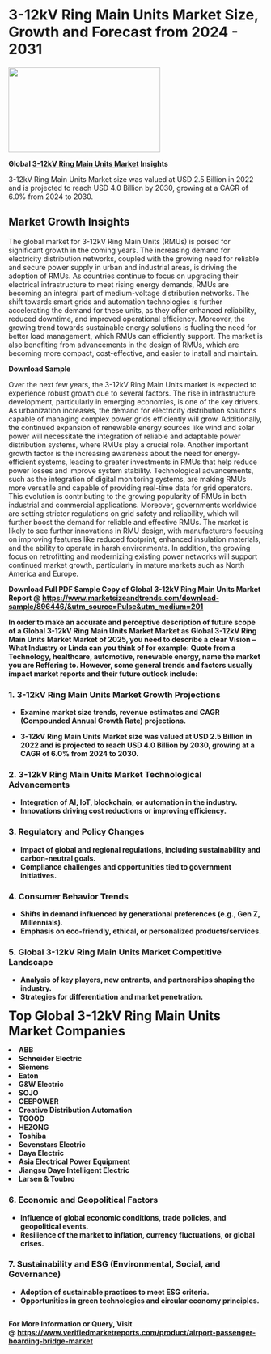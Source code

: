 <H1>3-12kV Ring Main Units Market Size, Growth and Forecast from 2024 - 2031</H1><img class="aligncenter size-medium wp-image-584254" src="https://thirdeyenews.in/wp-content/uploads/2024/09/Global-Market-Research-300x168.jpeg" alt="" width="300" height="168" /><p><strong>Global&nbsp;<a href="https://www.marketsizeandtrends.com/download-sample/896446/&amp;utm_source=Pulse&amp;utm_medium=201">3-12kV Ring Main Units Market</a> Insights</strong></p><p>3-12kV Ring Main Units Market size was valued at USD 2.5 Billion in 2022 and is projected to reach USD 4.0 Billion by 2030, growing at a CAGR of 6.0% from 2024 to 2030.</p><p><h2>Market Growth Insights</h2> <p>The global market for 3-12kV Ring Main Units (RMUs) is poised for significant growth in the coming years. The increasing demand for electricity distribution networks, coupled with the growing need for reliable and secure power supply in urban and industrial areas, is driving the adoption of RMUs. As countries continue to focus on upgrading their electrical infrastructure to meet rising energy demands, RMUs are becoming an integral part of medium-voltage distribution networks. The shift towards smart grids and automation technologies is further accelerating the demand for these units, as they offer enhanced reliability, reduced downtime, and improved operational efficiency. Moreover, the growing trend towards sustainable energy solutions is fueling the need for better load management, which RMUs can efficiently support. The market is also benefiting from advancements in the design of RMUs, which are becoming more compact, cost-effective, and easier to install and maintain.</p> <p><strong>Download Sample</strong></p> <p>Over the next few years, the 3-12kV Ring Main Units market is expected to experience robust growth due to several factors. The rise in infrastructure development, particularly in emerging economies, is one of the key drivers. As urbanization increases, the demand for electricity distribution solutions capable of managing complex power grids efficiently will grow. Additionally, the continued expansion of renewable energy sources like wind and solar power will necessitate the integration of reliable and adaptable power distribution systems, where RMUs play a crucial role. Another important growth factor is the increasing awareness about the need for energy-efficient systems, leading to greater investments in RMUs that help reduce power losses and improve system stability. Technological advancements, such as the integration of digital monitoring systems, are making RMUs more versatile and capable of providing real-time data for grid operators. This evolution is contributing to the growing popularity of RMUs in both industrial and commercial applications. Moreover, governments worldwide are setting stricter regulations on grid safety and reliability, which will further boost the demand for reliable and effective RMUs. The market is likely to see further innovations in RMU design, with manufacturers focusing on improving features like reduced footprint, enhanced insulation materials, and the ability to operate in harsh environments. In addition, the growing focus on retrofitting and modernizing existing power networks will support continued market growth, particularly in mature markets such as North America and Europe. <p><strong></p><p><span class=""><strong>Download Full PDF Sample Copy of Global 3-12kV Ring Main Units Market Report</strong> @ <a href="https://www.marketsizeandtrends.com/download-sample/896446/&amp;utm_source=Pulse&amp;utm_medium=201" target="_blank">https://www.marketsizeandtrends.com/download-sample/896446/&amp;utm_source=Pulse&amp;utm_medium=201</a></span></p><p>In order to make an accurate and perceptive description of future scope of a Global&nbsp;3-12kV Ring Main Units Market Market as Global&nbsp;3-12kV Ring Main Units Market Market of 2025, you need to describe a clear Vision &ndash; What Industry or Linda can you think of for example: Quote from a Technology, healthcare, automotive, renewable energy, name the market you are Reffering to. However, some general trends and factors usually impact market reports and their future outlook include:</p><h3>1.&nbsp;<strong>3-12kV Ring Main Units Market Growth Projections</strong></h3><ul><li>Examine market size trends, revenue estimates and CAGR (Compounded Annual Growth Rate) projections.</li><li><p>3-12kV Ring Main Units Market size was valued at USD 2.5 Billion in 2022 and is projected to reach USD 4.0 Billion by 2030, growing at a CAGR of 6.0% from 2024 to 2030.</p></li></ul><h3>2.&nbsp;<strong>3-12kV Ring Main Units Market Technological Advancements</strong></h3><ul><li>Integration of AI, IoT, blockchain, or automation in the industry.</li><li>Innovations driving cost reductions or improving efficiency.</li></ul><h3>3.&nbsp;<strong>Regulatory and Policy Changes</strong></h3><ul><li>Impact of global and regional regulations, including sustainability and carbon-neutral goals.</li><li>Compliance challenges and opportunities tied to government initiatives.</li></ul><h3>4.&nbsp;<strong>Consumer Behavior Trends</strong></h3><ul><li>Shifts in demand influenced by generational preferences (e.g., Gen Z, Millennials).</li><li>Emphasis on eco-friendly, ethical, or personalized products/services.</li></ul><h3>5.&nbsp;<strong>Global 3-12kV Ring Main Units Market Competitive Landscape</strong></h3><ul><li>Analysis of key players, new entrants, and partnerships shaping the industry.</li><li>Strategies for differentiation and market penetration.</li></ul><p data-pm-slice="1 1 []"><span style="color: inherit; font-family: inherit; font-size: 25px;">Top Global 3-12kV Ring Main Units Market Companies</span></p><div class="" data-test-id=""><p><li>ABB</li><li> Schneider Electric</li><li> Siemens</li><li> Eaton</li><li> G&W Electric</li><li> SOJO</li><li> CEEPOWER</li><li> Creative Distribution Automation</li><li> TGOOD</li><li> HEZONG</li><li> Toshiba</li><li> Sevenstars Electric</li><li> Daya Electric</li><li> Asia Electrical Power Equipment</li><li> Jiangsu Daye Intelligent Electric</li><li> Larsen & Toubro</li></p></div><h3>6.&nbsp;<strong>Economic and Geopolitical Factors</strong></h3><ul><li>Influence of global economic conditions, trade policies, and geopolitical events.</li><li>Resilience of the market to inflation, currency fluctuations, or global crises.</li></ul><h3>7.&nbsp;<strong>Sustainability and ESG (Environmental, Social, and Governance)</strong></h3><ul><li>Adoption of sustainable practices to meet ESG criteria.</li><li>Opportunities in green technologies and circular economy principles.</li></ul><h2><strong style="font-size: 14px;">For More Information or Query, Visit @&nbsp;</strong><a style="background-color: #ffffff; font-size: 14px;" href="https://www.marketsizeandtrends.com/report/3-12kv-ring-main-units-market/" target="_blank">https://www.verifiedmarketreports.com/product/airport-passenger-boarding-bridge-market</a></h2>
